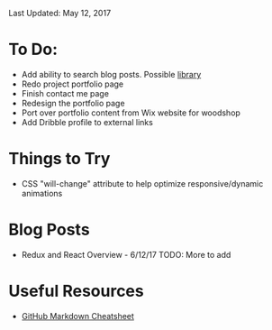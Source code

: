 Last Updated: May 12, 2017

# To Do:
* Add ability to search blog posts. Possible [library](http://jekyll.tips/jekyll-casts/jekyll-search-using-lunr-js/)
* Redo project portfolio page
* Finish contact me page
* Redesign the portfolio page
* Port over portfolio content from Wix website for woodshop
* Add Dribble profile to external links

# Things to Try
* CSS "will-change" attribute to help optimize responsive/dynamic animations

# Blog Posts
* Redux and React Overview - 6/12/17
TODO: More to add

# Useful Resources
* [GitHub Markdown Cheatsheet](https://github.com/adam-p/markdown-here/wiki/Markdown-Cheatsheet)
